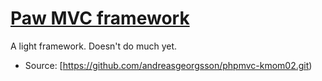 # [Paw MVC framework](https://github.com/andreasgeorgsson/phpmvc-kmom02.git)

A light framework. 
Doesn't do much yet.

* Source: [https://github.com/andreasgeorgsson/phpmvc-kmom02.git)